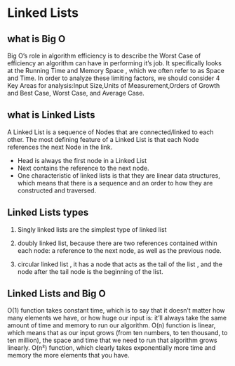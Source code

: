 # Linked Lists 
## what is Big O
Big O’s role in algorithm efficiency is to describe the Worst Case of efficiency an algorithm can have in performing it’s job. It specifically looks at the Running Time and Memory Space , which we often refer to as Space and Time. In order to analyze these limiting factors, we should consider 4 Key Areas for analysis:Input Size,Units of Measurement,Orders of Growth and Best Case, Worst Case, and Average Case.

##  what is Linked Lists
A Linked List is a sequence of Nodes that are connected/linked to each other. The most defining feature of a Linked List is that each Node references the next Node in the link.

* Head is always the first node in a Linked List
* Next contains the reference to the next node.
* One characteristic of linked lists is that they are linear data structures, which means that there is a sequence and an order to how they are constructed and traversed.


## Linked Lists types
1. Singly linked lists are the simplest type of linked list

2.  doubly linked list, because there are two references contained within each node: a reference to the next node, as well as the previous node.

3. circular linked list  , it has a node that acts as the tail of the list , and the node after the tail node is the beginning of the list.

## Linked Lists and Big O
 O(1) function takes constant time, which is to say that it doesn’t matter how many elements we have, or how huge our input is: it’ll always take the same amount of time and memory to run our algorithm.
O(n) function is linear, which means that as our input grows (from ten numbers, to ten thousand, to ten million), the space and time that we need to run that algorithm grows linearly.
O(n²) function, which clearly takes exponentially more time and memory the more elements that you have. 
